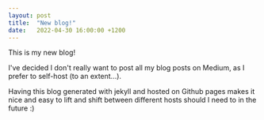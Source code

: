 ```yaml
---
layout: post
title:  "New blog!"
date:   2022-04-30 16:00:00 +1200
---
```


This is my new blog!

I've decided I don't really want to post all my blog posts on Medium, as I prefer to self-host (to an extent...). 

Having this blog generated with jekyll and hosted on Github pages makes it nice and easy to lift and shift between different hosts should I need to in the future :) 
